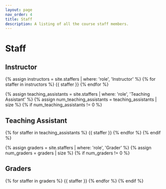 ```yaml
---
layout: page
nav_order: 4
title: Staff
description: A listing of all the course staff members.
---
```


# Staff

<!-- Staff information is stored in the `_staffers` directory and rendered according to the layout file, `_layouts/staffer.html`. -->

## Instructor

{% assign instructors = site.staffers | where: 'role', 'Instructor' %}
{% for staffer in instructors %}
{{ staffer }}
{% endfor %}

{% assign teaching_assistants = site.staffers | where: 'role', 'Teaching Assistant' %}
{% assign num_teaching_assistants = teaching_assistants | size %}
{% if num_teaching_assistants != 0 %}
## Teaching Assistant

{% for staffer in teaching_assistants %}
{{ staffer }}
{% endfor %}
{% endif %}

{% assign graders = site.staffers | where: 'role', 'Grader' %}
{% assign num_graders = graders | size %}
{% if num_graders != 0 %}
## Graders

{% for staffer in graders %}
{{ staffer }}
{% endfor %}
{% endif %}
